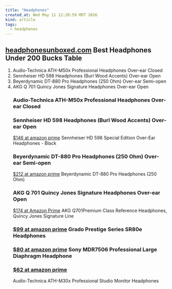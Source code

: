 ```yaml
---
title: "Headphones"
created_at: Wed May 11 12:20:59 MDT 2016
kind: article
tags:
  - headphones
---
```


## <a href="http://www.headphonesunboxed.com/best-headphones-under-200/" target="_blank">headphonesunboxed.com</a> Best Headphones Under 200 Bucks Table

<ol>
  <li>Audio-Technica ATH-M50x Professional Headphones	Over-ear	Closed</li>
  <li>Sennheiser HD 598 Headphones (Burl Wood Accents)	Over-ear	Open</li>
  <li>Beyerdynamic DT-880 Pro Headphones (250 Ohm)	Over-ear	Semi-open</li>
  <li>AKG Q 701 Quincy Jones Signature Headphones 	Over-ear	Open</li>
</ul>

### Audio-Technica ATH-M50x Professional Headphones	Over-ear	Closed

### Sennheiser HD 598 Headphones (Burl Wood Accents)	Over-ear	Open

<a href="http://www.amazon.com/Sennheiser-HD-598-Over-Ear-Headphones/dp/B0126HISOO" target="_blank">$146 at amazon prime</a> Sennheiser HD 598 Special Edition Over-Ear Headphones - Black 

### Beyerdynamic DT-880 Pro Headphones (250 Ohm)	Over-ear	Semi-open

<a href="http://www.amazon.com/Beyerdynamic-DT-880-Pro-Headphones-250/dp/B001B1QENY" target="_blank">$212 at amazon prime</a> Beyerdynamic DT-880 Pro Headphones (250 Ohm)

### AKG Q 701 Quincy Jones Signature Headphones 	Over-ear	Open

<a href="http://www.amazon.com/AKG-Q701Premium-Reference-Headphones-Signature/dp/B004444O46" target="_blank">$174 at Amazon Prime</a> AKG Q701Premium Class Reference Headphones, Quincy Jones Signature Line 


### <a href="http://www.amazon.com/Grado-Prestige-Series-SR80e-Headphones/dp/B00L1LXOWS" target="_blank">$99 at amazon prime</a> Grado Prestige Series SR80e Headphones

### <a href="http://www.amazon.com/Sony-MDR7506-Professional-Diaphragm-Headphone/dp/B000AJIF4E/" target="_blank">$80 at amazon prime</a> Sony MDR7506 Professional Large Diaphragm Headphone 

### <a href="http://www.amazon.com/Audio-Technica-ATH-M30x-Professional-Monitor-Headphones/dp/B00HVLUQW8/" target="_blank">$62 at amazon prime</a>
Audio-Technica ATH-M30x Professional Studio Monitor Headphones 



<!--
html boilerplate
<a href="" target="_blank"></a>
<img src="" width="400px">
<ul>
  <li></li>
</ul>
<pre>
</pre>
<pre><code>
</code></pre>
-->
